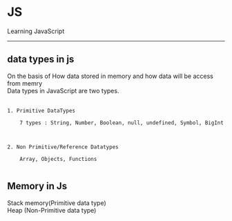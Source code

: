 # JS
Learning JavaScript

<hr/>

## data types in js

On the basis of How data stored in memory and how data will be access from memry <br/>
Data types in JavaScript are two types. <br/><br/>
```
1. Primitive DataTypes

    7 types : String, Number, Boolean, null, undefined, Symbol, BigInt



2. Non Primitive/Reference Datatypes

    Array, Objects, Functions
    
 ```
 
 ## Memory in Js 

Stack memory(Primitive data type) <br/>
Heap (Non-Primitive data type)
